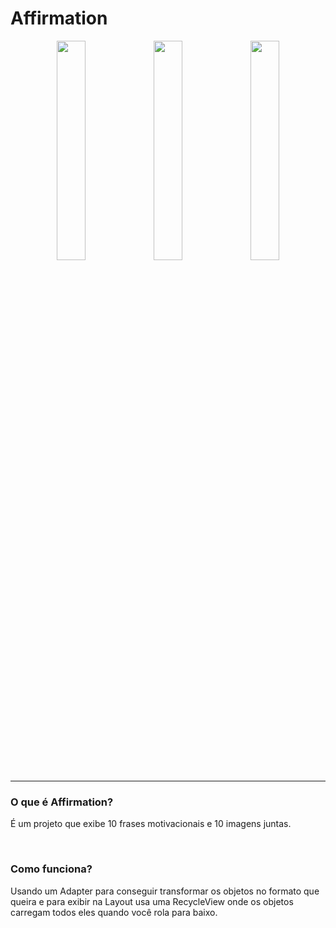 # Affirmation
<div align="center">
  <img hight="30%" width="30%" src="https://github.com/Alitor004/Affirmation/assets/124943818/38af02b3-0ef7-4eba-8675-c18abce09fb2">
  <img hight="30%" width="30%" src="https://github.com/Alitor004/Affirmation/assets/124943818/539ee4eb-6927-44b7-a3e2-7155b8c2ed7e">
  <img hight="30%" width="30%" src="https://github.com/Alitor004/Affirmation/assets/124943818/6237aa4c-b3f2-408e-b3b0-33a0d1fb6c5a">
</div>

<hr>
<h3>O que é Affirmation?</h3>
<p> É um projeto que exibe 10 frases motivacionais e 10 imagens juntas.</p>
<br>
<h3>Como funciona?</h3>
<p> Usando um Adapter para conseguir transformar os objetos no formato que queira e para exibir na Layout usa uma RecycleView onde os objetos carregam todos eles quando você rola para baixo.</p>
